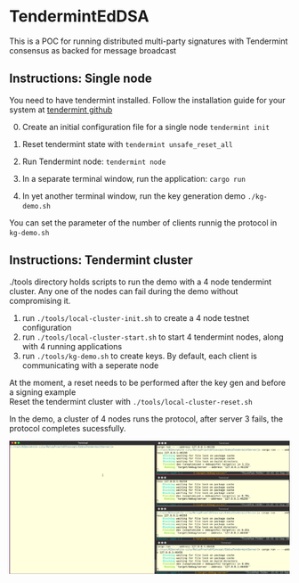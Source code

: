 # TendermintEdDSA

This is a POC for running distributed multi-party signatures with Tendermint consensus as backed for message broadcast

## Instructions: Single node 
You need to have tendermint installed.
Follow the installation guide for your system at [tendermint github](https://github.com/tendermint/tendermint)

0. Create an initial configuration file for a single node `tendermint init`

1. Reset tendermint state with `tendermint unsafe_reset_all`

2. Run Tendermint node: `tendermint node`

3. In a separate terminal window, run the application: `cargo run`

4. In yet another terminal window, run the key generation demo `./kg-demo.sh`

You can set the parameter of the number of clients runnig the protocol in `kg-demo.sh`

## Instructions: Tendermint cluster
./tools directory holds scripts to run the demo with a 4 node tendermint cluster.
Any one of the nodes can fail during the demo without compromising it.


1. run `./tools/local-cluster-init.sh` to create a 4 node testnet configuration
2. run `./tools/local-cluster-start.sh` to start 4 tendermint nodes, along with 4 running applications
3. run `./tools/kg-demo.sh` to create keys. By default, each client is communicating with a seperate node

At the moment, a reset needs to be performed after the key gen and before a signing example  
Reset the tendermint cluster with 
`./tools/local-cluster-reset.sh`

In the demo, a cluster of 4 nodes runs the protocol, after server 3 fails, the protocol completes sucessfully.

![demo](./demo/tendermint-demo.gif)


